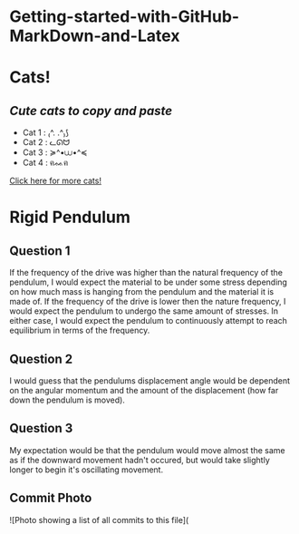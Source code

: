 # Getting-started-with-GitHub-MarkDown-and-Latex

# **Cats**!
## _Cute cats to copy and paste_
* Cat 1 : ₍^. .^₎⟆
* Cat 2 : ᓚᘏᗢ
* Cat 3 : ≽^•⩊•^≼
* Cat 4 : ฅᨐฅ

[Click here for more cats!](https://emojicombos.com/cat)

# **Rigid Pendulum**
## Question 1
If the frequency of the drive was higher than the natural frequency of the pendulum, I would expect the material to be under some stress depending on how much mass is hanging from the pendulum and the material it is made of. If the frequency of the drive is lower then the nature frequency, I would expect the pendulum to undergo the same amount of stresses. In either case, I would expect the pendulum to continuously attempt to reach equilibrium in terms of the frequency.
## Question 2
I would guess that the pendulums displacement angle would be dependent on the angular momentum and the amount of the displacement (how far down the pendulum is moved).
## Question 3
My expectation would be that the pendulum would move almost the same as if the downward movement hadn't occured, but would take slightly longer to begin it's oscillating movement.

## Commit Photo
![Photo showing a list of all commits to this file](
